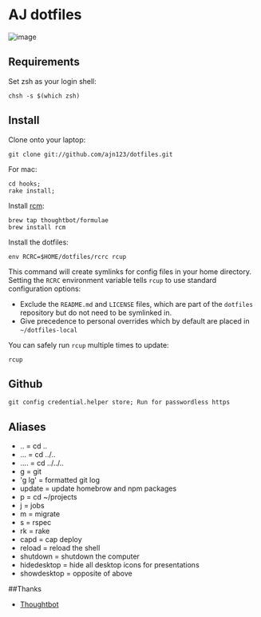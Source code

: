 AJ dotfiles
===================


![image](https://cloud.githubusercontent.com/assets/2382277/5582048/29b76fee-9031-11e4-83a1-e5a8ceb92c75.png)

Requirements
------------

Set zsh as your login shell:

    chsh -s $(which zsh)

Install
-------

Clone onto your laptop:

    git clone git://github.com/ajn123/dotfiles.git

For mac:
    
    cd hooks;
    rake install;

Install [rcm](https://github.com/thoughtbot/rcm):

    brew tap thoughtbot/formulae
    brew install rcm

Install the dotfiles:

    env RCRC=$HOME/dotfiles/rcrc rcup

This command will create symlinks for config files in your home directory.
Setting the `RCRC` environment variable tells `rcup` to use standard
configuration options:


* Exclude the `README.md` and `LICENSE` files, which are part of
  the `dotfiles` repository but do not need to be symlinked in.
* Give precedence to personal overrides which by default are placed in
  `~/dotfiles-local`

You can safely run `rcup` multiple times to update:

    rcup


Github
----------------
    
    git config credential.helper store; Run for passwordless https


Aliases
---------------
* ..   = cd ..
* ...  = cd ../..
* .... = cd ../../..
* g = git
* 'g lg' = formatted git log
* update = update homebrow and npm packages
* p = cd ~/projects
* j = jobs
* m = migrate
* s = rspec
* rk = rake
* capd = cap deploy
* reload = reload the shell
* shutdown = shutdown the computer
* hidedesktop = hide all desktop icons for presentations
* showdesktop = opposite of above


##Thanks
* [Thoughtbot](http://thoughtbot.com/)
